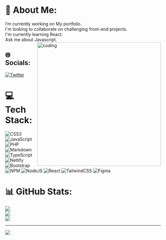 # 💫 About Me:
I’m currently working on My portfolio.<br>I'm looking to collaborate on challenging front-end projects.<br>I'm currently learning React.<br>Ask me about Javascript.<br>
<img align="right" alt="coding" width="400" src="https://media.tenor.com/qJ5evVs-_uUAAAAC/coding.gif">

## 🌐 Socials:
[![Twitter](https://img.shields.io/badge/Twitter-%231DA1F2.svg?logo=Twitter&logoColor=white)](https://twitter.com/@samdeev) 

# 💻 Tech Stack:
![CSS3](https://img.shields.io/badge/css3-%231572B6.svg?style=plastic&logo=css3&logoColor=white) ![JavaScript](https://img.shields.io/badge/javascript-%23323330.svg?style=plastic&logo=javascript&logoColor=%23F7DF1E) ![PHP](https://img.shields.io/badge/php-%23777BB4.svg?style=plastic&logo=php&logoColor=white) ![Markdown](https://img.shields.io/badge/markdown-%23000000.svg?style=plastic&logo=markdown&logoColor=white) ![TypeScript](https://img.shields.io/badge/typescript-%23007ACC.svg?style=plastic&logo=typescript&logoColor=white) ![Netlify](https://img.shields.io/badge/netlify-%23000000.svg?style=plastic&logo=netlify&logoColor=#00C7B7) ![Bootstrap](https://img.shields.io/badge/bootstrap-%23563D7C.svg?style=plastic&logo=bootstrap&logoColor=white) ![NPM](https://img.shields.io/badge/NPM-%23000000.svg?style=plastic&logo=npm&logoColor=white) ![NodeJS](https://img.shields.io/badge/node.js-6DA55F?style=plastic&logo=node.js&logoColor=white) ![React](https://img.shields.io/badge/react-%2320232a.svg?style=plastic&logo=react&logoColor=%2361DAFB) ![TailwindCSS](https://img.shields.io/badge/tailwindcss-%2338B2AC.svg?style=plastic&logo=tailwind-css&logoColor=white) 	![Figma](https://img.shields.io/badge/figma-%23F24E1E.svg?style=plastic&logo=figma&logoColor=white)
# 📊 GitHub Stats:
![](https://github-readme-stats.vercel.app/api?username=21bowler&theme=gotham&hide_border=true&include_all_commits=false&count_private=true)<br/>
![](https://github-readme-streak-stats.herokuapp.com/?user=21bowler&theme=gotham&hide_border=true)<br/>
![](https://github-readme-stats.vercel.app/api/top-langs/?username=21bowler&theme=gotham&hide_border=true&include_all_commits=false&count_private=true&layout=compact)

---
[![](https://visitcount.itsvg.in/api?id=21bowler&icon=8&color=9)](https://visitcount.itsvg.in)

<!-- Proudly created with GPRM ( https://gprm.itsvg.in ) -->
